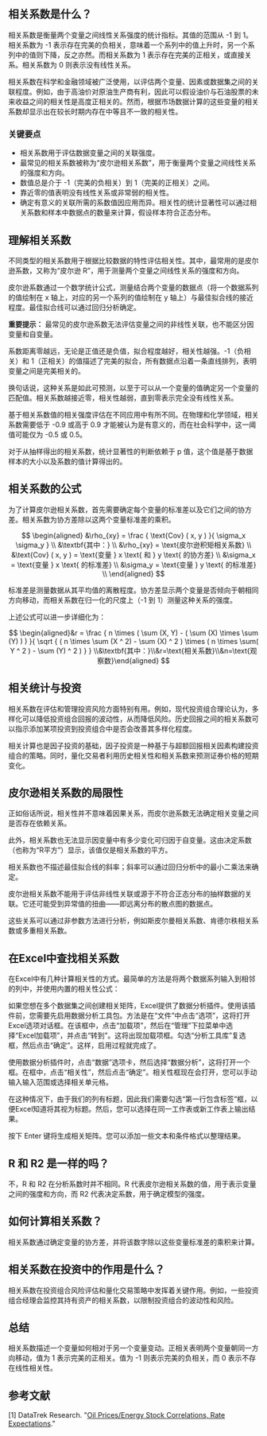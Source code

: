 ## 相关系数是什么？

相关系数是衡量两个变量之间线性关系强度的统计指标。其值的范围从 -1 到 1。相关系数为 -1 表示存在完美的负相关，意味着一个系列中的值上升时，另一个系列中的值则下降，反之亦然。而相关系数为 1 表示存在完美的正相关，或直接关系。相关系数为 0 则表示没有线性关系。

相关系数在科学和金融领域被广泛使用，以评估两个变量、因素或数据集之间的关联程度。例如，由于高油价对原油生产商有利，因此可以假设油价与石油股票的未来收益之间的相关性是高度正相关的。然而，根据市场数据计算的这些变量的相关系数却显示出在较长时期内存在中等且不一致的相关性。

### 关键要点

- 相关系数用于评估数据变量之间的关联强度。
- 最常见的相关系数被称为“皮尔逊相关系数”，用于衡量两个变量之间线性关系的强度和方向。
- 数值总是介于 -1（完美的负相关）到 1（完美的正相关）之间。
- 靠近零的值表明没有线性关系或非常弱的相关性。
- 确定有意义的关联所需的系数值因应用而异。相关性的统计显著性可以通过相关系数和样本中数据点的数量来计算，假设样本符合正态分布。

## 理解相关系数

不同类型的相关系数用于根据比较数据的特性评估相关性。其中，最常用的是皮尔逊系数，又称为“皮尔逊 R”，用于测量两个变量之间线性关系的强度和方向。

皮尔逊系数通过一个数学统计公式，测量结合两个变量的数据点（将一个数据系列的值绘制在 x 轴上，对应的另一个系列的值绘制在 y 轴上）与最佳拟合线的接近程度。最佳拟合线可以通过回归分析确定。

**重要提示：** 最常见的皮尔逊系数无法评估变量之间的非线性关联，也不能区分因变量和自变量。

系数距离零越远，无论是正值还是负值，拟合程度越好，相关性越强。-1（负相关）和 1（正相关）的值描述了完美的拟合，所有数据点沿着一条直线排列，表明变量之间是完美相关的。

换句话说，这种关系是如此可预测，以至于可以从一个变量的值确定另一个变量的匹配值。相关系数越接近零，相关性越弱，直到零表示完全没有线性关系。

基于相关系数值的相关强度评估在不同应用中有所不同。在物理和化学领域，相关系数需要低于 -0.9 或高于 0.9 才能被认为是有意义的，而在社会科学中，这一阈值可能仅为 -0.5 或 0.5。

对于从抽样得出的相关系数，统计显著性的判断依赖于 p 值，这个值是基于数据样本的大小以及系数的值计算得出的。

## 相关系数的公式

为了计算皮尔逊相关系数，首先需要确定每个变量的标准差以及它们之间的协方差。相关系数为协方差除以这两个变量标准差的乘积。

$$ \begin{aligned} &\rho_{xy} = \frac { \text{Cov} ( x, y ) }{ \sigma_x \sigma_y } \\ &\textbf{其中：} \\ &\rho_{xy} = \text{皮尔逊积矩相关系数} \\ &\text{Cov} ( x, y ) = \text{变量 } x \text{ 和 } y \text{ 的协方差} \\ &\sigma_x = \text{变量 } x \text{ 的标准差} \\ &\sigma_y = \text{变量 } y \text{ 的标准差} \\ \end{aligned} $$

标准差是测量数据从其平均值的离散程度。协方差显示两个变量是否倾向于朝相同方向移动，而相关系数在归一化的尺度上（-1 到 1）测量这种关系的强度。

上述公式可以进一步详细化为：

$$ \begin{aligned}&r = \frac { n \times ( \sum (X, Y) - ( \sum (X) \times \sum (Y) ) ) }{ \sqrt { ( n \times \sum (X ^ 2) - \sum (X) ^ 2 ) \times ( n \times \sum( Y ^ 2 ) - \sum (Y) ^ 2 ) } } \\&\textbf{其中：}\\&r=\text{相关系数}\\&n=\text{观察数}\end{aligned} $$

## 相关统计与投资

相关系数在评估和管理投资风险方面特别有用。例如，现代投资组合理论认为，多样化可以降低投资组合回报的波动性，从而降低风险。历史回报之间的相关系数可以指示添加某项投资到投资组合中是否会改善其多样化程度。

相关计算也是因子投资的基础，因子投资是一种基于与超额回报相关因素构建投资组合的策略。同时，量化交易者利用历史相关性和相关系数来预测证券价格的短期变化。

## 皮尔逊相关系数的局限性

正如俗话所说，相关性并不意味着因果关系，而皮尔逊系数无法确定相关变量之间是否存在依赖关系。

此外，相关系数也无法显示因变量中有多少变化可归因于自变量。这由决定系数（也称为“R平方”）显示，该值仅是相关系数的平方。

相关系数也不描述最佳拟合线的斜率；斜率可以通过回归分析中的最小二乘法来确定。

皮尔逊相关系数不能用于评估非线性关联或源于不符合正态分布的抽样数据的关联。它还可能受到异常值的扭曲——即远离分布的散点图的数据点。

这些关系可以通过非参数方法进行分析，例如斯皮尔曼相关系数、肯德尔秩相关系数或多重相关系数。

## 在Excel中查找相关系数

在Excel中有几种计算相关性的方式。最简单的方法是将两个数据系列输入到相邻的列中，并使用内置的相关性公式：

如果您想在多个数据集之间创建相关矩阵，Excel提供了数据分析插件。使用该插件前，您需要先启用数据分析工具包。方法是在“文件”中点击“选项”，这将打开Excel选项对话框。在该框中，点击“加载项”，然后在“管理”下拉菜单中选择“Excel加载项”，并点击“转到”。这将出现加载项框。勾选“分析工具库”复选框，然后点击“确定”。这样，启用过程就完成了。

使用数据分析插件时，点击“数据”选项卡，然后选择“数据分析”，这将打开一个框。在框中，点击“相关性”，然后点击“确定”。相关性框现在会打开，您可以手动输入输入范围或选择相关单元格。

在这种情况下，由于我们的列有标题，因此我们需要勾选“第一行包含标签”框，以便Excel知道将其视为标题。然后，您可以选择在同一工作表或新工作表上输出结果。

按下 Enter 键将生成相关矩阵。您可以添加一些文本和条件格式以整理结果。

## R 和 R2 是一样的吗？

不，R 和 R2 在分析系数时并不相同。R 代表皮尔逊相关系数的值，用于表示变量之间的强度和方向，而 R2 代表决定系数，用于确定模型的强度。

## 如何计算相关系数？

相关系数通过确定变量的协方差，并将该数字除以这些变量标准差的乘积来计算。

## 相关系数在投资中的作用是什么？

相关系数在投资组合风险评估和量化交易策略中发挥着关键作用。例如，一些投资组合经理会监控其持有资产的相关系数，以限制投资组合的波动性和风险。

## 总结

相关系数描述一个变量如何相对于另一个变量变动。正相关表明两个变量朝同一方向移动，值为 1 表示完美的正相关。值为 -1 则表示完美的负相关，而 0 表示不存在线性相关性。

## 参考文献

[1] DataTrek Research. "[Oil Prices/Energy Stock Correlations, Rate Expectations](https://www.datatrekresearch.com/oil-prices-energy-stock-correlations-rate-expectations/)."